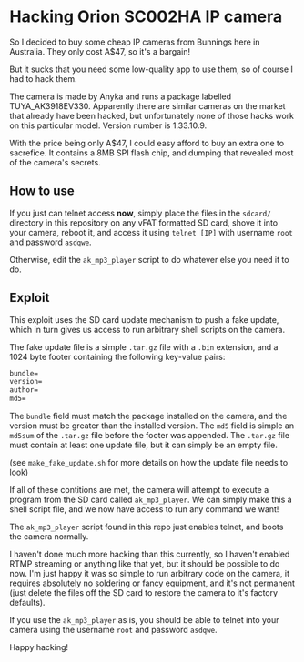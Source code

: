 Hacking Orion SC002HA IP camera
===============================

So I decided to buy some cheap IP cameras from Bunnings here in Australia. They only cost A$47, so it's a bargain!

But it sucks that you need some low-quality app to use them, so of course I had to hack them.

The camera is made by Anyka and runs a package labelled TUYA_AK3918EV330. Apparently there are similar cameras on the market that already have been hacked, but unfortunately none of those hacks work on this particular model. Version number is 1.33.10.9.

With the price being only A$47, I could easy afford to buy an extra one to sacrefice. It contains a 8MB SPI flash chip, and dumping that revealed most of the camera's secrets.

How to use
----------
If you just can telnet access **now**, simply place the files in the `sdcard/` directory in this repository on any vFAT formatted SD card, shove it into your camera, reboot it, and access it using `telnet [IP]` with username `root` and password `asdqwe`.

Otherwise, edit the `ak_mp3_player` script to do whatever else you need it to do.

Exploit
-------
This exploit uses the SD card update mechanism to push a fake update, which in turn gives us access to run arbitrary shell scripts on the camera.

The fake update file is a simple `.tar.gz` file with a `.bin` extension, and a 1024 byte footer containing the following key-value pairs:
```txt
bundle=
version=
author=
md5=
```

The `bundle` field must match the package installed on the camera, and the version must be greater than the installed version. The `md5` field is simple an `md5sum` of the `.tar.gz` file before the footer was appended. The `.tar.gz` file must contain at least one update file, but it can simply be an empty file.

(see `make_fake_update.sh` for more details on how the update file needs to look)

If all of these contitions are met, the camera will attempt to execute a program from the SD card called `ak_mp3_player`. We can simply make this a shell script file, and we now have access to run any command we want!

The `ak_mp3_player` script found in this repo just enables telnet, and boots the camera normally.

I haven't done much more hacking than this currently, so I haven't enabled RTMP streaming or anything like that yet, but it should be possible to do now. I'm just happy it was so simple to run arbitrary code on the camera, it requires absolutely no soldering or fancy equipment, and it's not permanent (just delete the files off the SD card to restore the camera to it's factory defaults).

If you use the `ak_mp3_player` as is, you should be able to telnet into your camera using the username `root` and password `asdqwe`.

Happy hacking!
